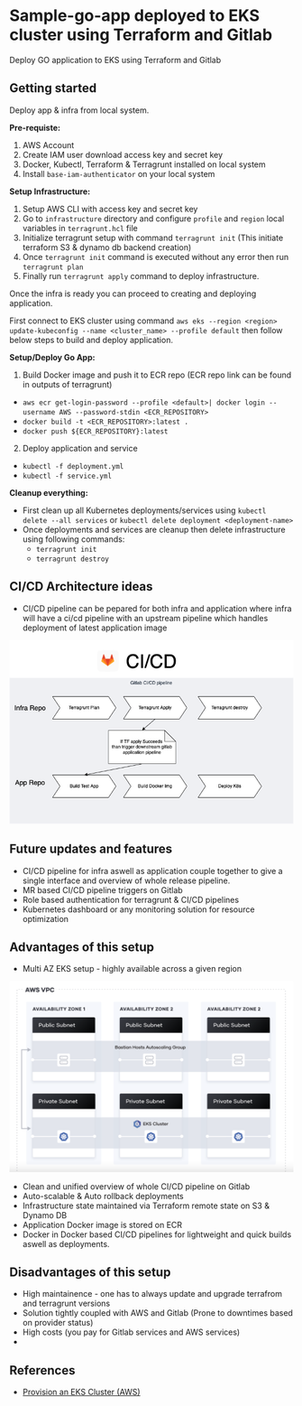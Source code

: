# Sample-go-app deployed to EKS cluster using Terraform and Gitlab

Deploy GO application to EKS using Terraform and Gitlab

## Getting started

Deploy app & infra from local system.

**Pre-requiste:**

1. AWS Account
2. Create IAM user download access key and secret key
4. Docker, Kubectl, Terraform & Terragrunt installed on local system
5. Install `base-iam-authenticator` on your local system


**Setup Infrastructure:**

1. Setup AWS CLI with access key and secret key
2. Go to `infrastructure` directory and configure `profile` and `region` local variables in `terragrunt.hcl` file
3. Initialize terragrunt setup with command `terragrunt init` (This initiate terraform S3 & dynamo db backend creation)
4. Once `terragrunt init` command is executed without any error then run `terragrunt plan`
5. Finally run `terragrunt apply` command to deploy infrastructure.


Once the infra is ready you can proceed to creating and deploying application.

First connect to EKS cluster using command
`aws eks --region <region> update-kubeconfig --name <cluster_name> --profile default`
then follow below steps to build and deploy application.


**Setup/Deploy Go App:**

1. Build Docker image and push it to ECR repo (ECR repo link can be found in outputs of terragrunt)
  - `aws ecr get-login-password --profile <default>| docker login --username AWS --password-stdin <ECR_REPOSITORY>`
  - `docker build -t <ECR_REPOSITORY>:latest .`
  - `docker push ${ECR_REPOSITORY}:latest`
2. Deploy application and service
  - `kubectl -f deployment.yml`
  - `kubectl -f service.yml`


**Cleanup everything:**

- First clean up all Kubernetes deployments/services using `kubectl delete --all services` or `kubectl delete deployment <deployment-name>`
- Once deployments and services are cleanup then delete infrastructure using following commands:
  - `terragrunt init`
  - `terragrunt destroy`

## CI/CD Architecture ideas

- CI/CD pipeline can be pepared for both infra and application where infra will have a ci/cd pipeline with an upstream pipeline which handles deployment of latest application image

![Gitlab CI/CD Pipeline Architecture](gitlab_ci_cd_architecture.png)


## Future updates and features

- CI/CD pipeline for infra aswell as application couple together to give a single interface and overview of whole release pipeline.
- MR based CI/CD pipeline triggers on Gitlab
- Role based authentication for terragrunt &  CI/CD pipelines
- Kubernetes dashboard or any monitoring solution for resource optimization


## Advantages of this setup

- Multi AZ EKS setup - highly available across a given region

![VPC & EKS Architecture](eks_vpc_architecture.png)

- Clean and unified overview of whole CI/CD pipeline on Gitlab
- Auto-scalable & Auto rollback deployments
- Infrastructure state maintained via Terraform remote state on S3 & Dynamo DB
- Application Docker image is stored on ECR
- Docker in Docker based CI/CD pipelines for lightweight and quick builds aswell as deployments.


## Disadvantages of this setup

- High maintainence - one has to always update and upgrade terrafrom and terragrunt versions
- Solution tightly coupled with AWS and Gitlab (Prone to downtimes based on provider status)
- High costs (you pay for Gitlab services and AWS services)
- 

## References

- [Provision an EKS Cluster (AWS)](https://learn.hashicorp.com/tutorials/terraform/eks?in=terraform/kubernetes)
